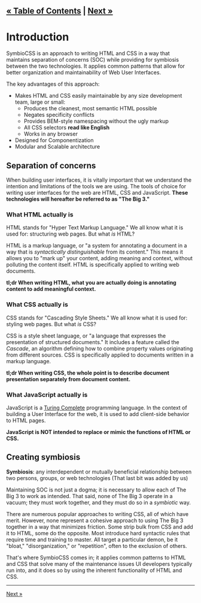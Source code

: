 [&laquo; Table of Contents](https://github.com/gbdrummer/symbiocss) | [Next &raquo;](/)
---

# Introduction

SymbioCSS is an approach to writing HTML and CSS in a way that maintains separation of concerns (SOC) while providing for symbiosis between the two technologies. It applies common patterns that allow for better organization and maintainability of Web User Interfaces.

The key advantages of this approach:

- Makes HTML and CSS easily maintainable by any size development team, large or small:
	- Produces the cleanest, most semantic HTML possible
	- Negates specificity conflicts
	- Provides BEM-style namespacing without the ugly markup
	- All CSS selectors **read like English**
	- Works in any browser
- Designed for Componentization
- Modular and Scalable architecture

## Separation of concerns
When building user interfaces, it is vitally important that we understand the intention and limitations of the tools we are using.  The tools of choice for writing user interfaces for the web are HTML, CSS and JavaScript. **These technologies will hereafter be referred to as "The Big 3."**

### What HTML actually is
HTML stands for "Hyper Text Markup Language." We all know what it is used for: structuring web pages. But what *is* HTML?

HTML is a markup language, or "a system for annotating a document in a way that is *syntactically distinguishable* from its content." This means it allows you to "mark up" your content, adding meaning and context, without polluting the content itself. HTML is specifically applied to writing web documents. 

**tl;dr When writing HTML, what you are actually doing is annotating content to add meaningful context.**

### What CSS actually is
CSS stands for "Cascading Style Sheets." We all know what it is used for: styling web pages. But what *is* CSS?

CSS is a style sheet language, or "a language that expresses the presentation of structured documents." It includes a feature called the *Cascade*, an algorithm defining how to combine property values originating from different sources. CSS is specifically applied to documents written in a markup language.

**tl;dr When writing CSS, the whole point is to describe document presentation separately from document content.**

### What JavaScript actually is
JavaScript is a [Turing Complete](https://en.wikipedia.org/wiki/Turing_completeness) programming language. In the context of building a User Interface for the web, it is used to add client-side behavior to HTML pages.

**JavaScript is NOT intended to replace or mimic the functions of HTML or CSS.**

## Creating symbiosis
**Symbiosis**: any interdependent or mutually beneficial relationship between two persons, groups, or web technologies (That last bit was added by us)

Maintaining SOC is not just a dogma; it is necessary to allow each of The Big 3 to work as intended. That said, none of The Big 3 operate in a vacuum; they must work together, and they must do so in a *symbiotic* way.

There are numerous popular approaches to writing CSS, all of which have merit. However, none represent a cohesive approach to using The Big 3 together in a way that minimizes friction. Some strip bulk from CSS and add it to HTML, some do the opposite. Most introduce hard syntactic rules that require time and training to master. All target a particular demon, be it "bloat," "disorganization," or "repetition", often to the exclusion of others.

That's where SymbioCSS comes in; it applies common patterns to HTML and CSS that solve many of the maintenance issues UI developers typically run into, and it does so by using the inherent functionality of HTML and CSS.

---
[Next &raquo;](/)
